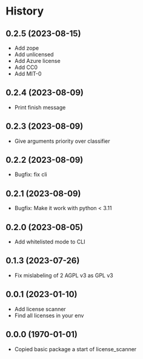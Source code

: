 # History

## 0.2.5 (2023-08-15)
- Add zope
- Add unlicensed
- Add Azure license
- Add CC0
- Add MIT-0

## 0.2.4 (2023-08-09)
- Print finish message

## 0.2.3 (2023-08-09)
- Give arguments priority over classifier
  
## 0.2.2 (2023-08-09)
- Bugfix: fix cli
  
## 0.2.1 (2023-08-09)
- Bugfix: Make it work with python < 3.11

## 0.2.0 (2023-08-05)
- Add whitelisted mode to CLI

## 0.1.3 (2023-07-26)
- Fix mislabeling of 2 AGPL v3 as GPL v3

## 0.0.1 (2023-01-10)

- Add license scanner
- Find all licenses in your env

## 0.0.0 (1970-01-01)

- Copied basic package a start of license_scanner
